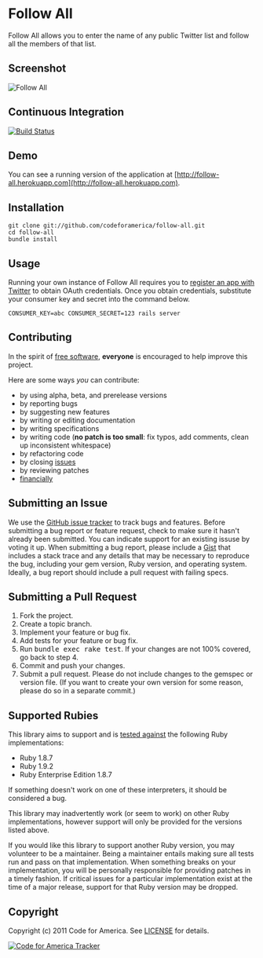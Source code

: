 Follow All
==========
Follow All allows you to enter the name of any public Twitter list and follow
all the members of that list.

Screenshot
----------
![Follow All](https://github.com/codeforamerica/follow-all/raw/master/screenshot.png "Follow All")

Continuous Integration
----------------------
[![Build Status](https://secure.travis-ci.org/codeforamerica/follow-all.png)](http://travis-ci.org/codeforamerica/follow-all)

Demo
----
You can see a running version of the application at
[http://follow-all.herokuapp.com](http://follow-all.herokuapp.com).

Installation
------------
    git clone git://github.com/codeforamerica/follow-all.git
    cd follow-all
    bundle install

Usage
-----
Running your own instance of Follow All requires you to [register an app with
Twitter](http://dev.twitter.com/apps) to obtain OAuth credentials. Once you
obtain credentials, substitute your consumer key and secret into the command
below.

    CONSUMER_KEY=abc CONSUMER_SECRET=123 rails server

Contributing
------------
In the spirit of [free software](http://www.fsf.org/licensing/essays/free-sw.html), **everyone** is encouraged to help improve this project.

Here are some ways *you* can contribute:

* by using alpha, beta, and prerelease versions
* by reporting bugs
* by suggesting new features
* by writing or editing documentation
* by writing specifications
* by writing code (**no patch is too small**: fix typos, add comments, clean up inconsistent whitespace)
* by refactoring code
* by closing [issues](https://github.com/codeforamerica/follow-all/issues)
* by reviewing patches
* [financially](https://secure.codeforamerica.org/page/contribute)

Submitting an Issue
-------------------
We use the [GitHub issue tracker](https://github.com/codeforamerica/follow-all/issues) to track bugs and
features. Before submitting a bug report or feature request, check to make sure it hasn't already
been submitted. You can indicate support for an existing issuse by voting it up. When submitting a
bug report, please include a [Gist](https://gist.github.com/) that includes a stack trace and any
details that may be necessary to reproduce the bug, including your gem version, Ruby version, and
operating system. Ideally, a bug report should include a pull request with failing specs.

Submitting a Pull Request
-------------------------
1. Fork the project.
2. Create a topic branch.
3. Implement your feature or bug fix.
4. Add tests for your feature or bug fix.
5. Run <tt>bundle exec rake test</tt>. If your changes are not 100% covered, go back to step 4.
6. Commit and push your changes.
7. Submit a pull request. Please do not include changes to the gemspec or version file. (If you want to create your own version for some reason, please do so in a separate commit.)

Supported Rubies
----------------
This library aims to support and is [tested
against](http://travis-ci.org/codeforamerica/follow-all) the following
Ruby implementations:

* Ruby 1.8.7
* Ruby 1.9.2
* Ruby Enterprise Edition 1.8.7

If something doesn't work on one of these interpreters, it should be considered
a bug.

This library may inadvertently work (or seem to work) on other Ruby
implementations, however support will only be provided for the versions listed
above.

If you would like this library to support another Ruby version, you may
volunteer to be a maintainer. Being a maintainer entails making sure all tests
run and pass on that implementation. When something breaks on your
implementation, you will be personally responsible for providing patches in a
timely fashion. If critical issues for a particular implementation exist at the
time of a major release, support for that Ruby version may be dropped.

Copyright
---------
Copyright (c) 2011 Code for America.
See [LICENSE](https://github.com/codeforamerica/follow-all/blob/master/LICENSE.md) for details.

[![Code for America Tracker](http://stats.codeforamerica.org/codeforamerica/follow-all.png)](http://stats.codeforamerica.org/projects/follow-all)
